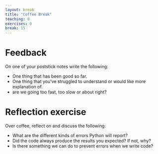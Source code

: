 ```yaml
---
layout: break
title: "Coffee Break"
teaching: 0
exercises: 0
break: 15
---
```

# Feedback
 On one of your poststick notes write the following:
 * One thing that has been good so far.
 * One thing that you've struggled to understand or would like more explanation of.
 * are we going too fast, too slow or about right?

# Reflection exercise

Over coffee, reflect on and discuss the following:
* What are the different kinds of errors Python will report?
* Did the code always produce the results you expected? If not, why?
* Is there something we can do to prevent errors when we write code?
